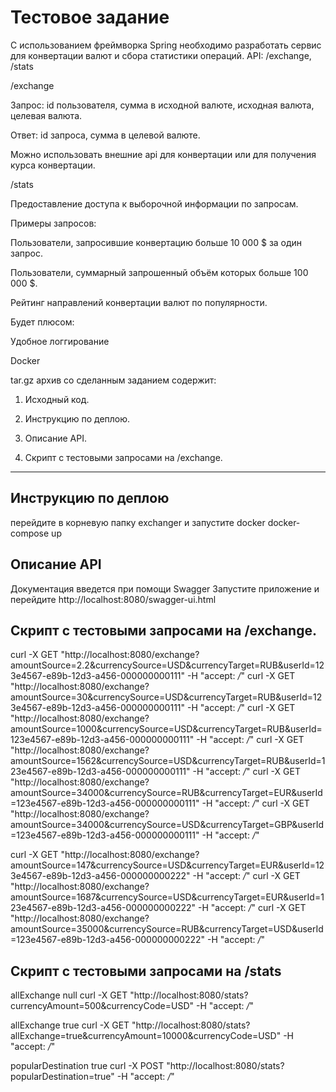 
# Тестовое задание              
С использованием фреймворка Spring необходимо разработать сервис для конвертации валют и сбора статистики операций.
API: /exchange, /stats

/exchange

Запрос: id пользователя, сумма в исходной валюте, исходная валюта, целевая валюта.

Ответ: id запроса, сумма в целевой валюте.

Можно использовать внешние api для конвертации или для получения курса конвертации.

/stats

Предоставление доступа к выборочной информации по запросам.

Примеры запросов:

Пользователи, запросившие конвертацию больше 10 000 $ за один запрос.

Пользователи, суммарный запрошенный объём которых больше 100 000 $.

Рейтинг направлений конвертации валют по популярности.

Будет плюсом:

Удобное логгирование

Docker

tar.gz архив со сделанным заданием содержит:

1. Исходный код.

2. Инструкцию по деплою.

3. Описание API.

4. Скрипт с тестовыми запросами на /exchange.
----------------------------------------------------------------------------------------------------------------
## Инструкцию по деплою
перейдите в корневую папку exchanger и запустите docker docker-compose up


## Описание API
Документация введется при помощи Swagger
Запустите приложение и перейдите http://localhost:8080/swagger-ui.html


## Скрипт с тестовыми запросами на /exchange.
curl -X GET "http://localhost:8080/exchange?amountSource=2.2&currencySource=USD&currencyTarget=RUB&userId=123e4567-e89b-12d3-a456-000000000111" -H "accept: */*"
curl -X GET "http://localhost:8080/exchange?amountSource=30&currencySource=USD&currencyTarget=RUB&userId=123e4567-e89b-12d3-a456-000000000111" -H "accept: */*"
curl -X GET "http://localhost:8080/exchange?amountSource=1000&currencySource=USD&currencyTarget=RUB&userId=123e4567-e89b-12d3-a456-000000000111" -H "accept: */*"
curl -X GET "http://localhost:8080/exchange?amountSource=1562&currencySource=USD&currencyTarget=RUB&userId=123e4567-e89b-12d3-a456-000000000111" -H "accept: */*"
curl -X GET "http://localhost:8080/exchange?amountSource=34000&currencySource=RUB&currencyTarget=EUR&userId=123e4567-e89b-12d3-a456-000000000111" -H "accept: */*"
curl -X GET "http://localhost:8080/exchange?amountSource=34000&currencySource=USD&currencyTarget=GBP&userId=123e4567-e89b-12d3-a456-000000000111" -H "accept: */*"

curl -X GET "http://localhost:8080/exchange?amountSource=147&currencySource=USD&currencyTarget=EUR&userId=123e4567-e89b-12d3-a456-000000000222" -H "accept: */*"
curl -X GET "http://localhost:8080/exchange?amountSource=1687&currencySource=USD&currencyTarget=EUR&userId=123e4567-e89b-12d3-a456-000000000222" -H "accept: */*"
curl -X GET "http://localhost:8080/exchange?amountSource=35000&currencySource=RUB&currencyTarget=USD&userId=123e4567-e89b-12d3-a456-000000000222" -H "accept: */*"

## Скрипт с тестовыми запросами на /stats
allExchange null
curl -X GET "http://localhost:8080/stats?currencyAmount=500&currencyCode=USD" -H "accept: */*"

allExchange true
curl -X GET "http://localhost:8080/stats?allExchange=true&currencyAmount=10000&currencyCode=USD" -H "accept: */*"

popularDestination true
curl -X POST "http://localhost:8080/stats?popularDestination=true" -H "accept: */*"


